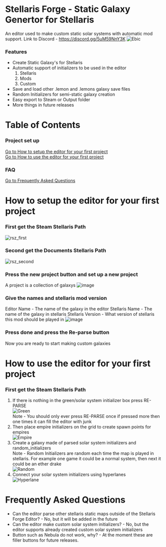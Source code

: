 # Stellaris Forge - Static Galaxy Genertor for Stellaris

An editor used to make custom static solar systems with automatic mod support. Link to Discord - https://discord.gg/5uM59NnY3K
![Ebic](https://user-images.githubusercontent.com/57806930/230987898-84c99b9a-a957-4d81-817d-8327986a39a7.PNG)

### Features
- Create Static Galaxy's for Stellaris
- Automatic support of initializers to be used in the editor
	1. Stellaris
	2. Mods
	3. Custom 
- Save and load other .lemon and .lemons galaxy save files
- Random Initializers for semi-static galaxy creation
- Easy export to Steam or Output folder
- More things in future releases 

# Table of Contents
### Project set up
[Go to How to setup the editor for your first project](#how-to-setup-the-editor-for-your-first-project)  
[Go to How to use the editor for your first project](#how-to-use-the-editor-for-your-first-project)  

### FAQ
[Go to Frequently Asked Questions](#frequently-asked-questions)







# How to setup the editor for your first project
### First get the Steam Stellaris Path
![rsz_first](https://user-images.githubusercontent.com/57806930/231257206-6745792b-ddad-48a3-a98f-56e1997802d0.png)
### Second get the Documents Stellaris Path
![rsz_second](https://user-images.githubusercontent.com/57806930/231257920-44d05de2-d9bc-4b4f-9967-678ed620d469.png)
### Press the new project button and set up a new project
A project is a collection of galaxys
![image](https://user-images.githubusercontent.com/57806930/231258687-7cb0d45d-3a00-445f-b349-019f95812bab.png)
### Give the names and stellaris mod version
Editor Name - The name of the galaxy in the editor
Stellaris Name - The name of the galaxy in stellaris
Stellaris Version - What version of stellaris this mod should be played in
![image](https://user-images.githubusercontent.com/57806930/231259059-e0557e8d-b392-4510-9052-0c5d81b6a910.png)
### Press done and press the Re-parse button
Now you are ready to start making custom galaxies
# How to use the editor for your first project
### First get the Steam Stellaris Path
1. If there is nothing in the green/solar system initializer box press RE-PARSE  
![Green](https://user-images.githubusercontent.com/57806930/231271317-e85843f5-da15-4ac1-b443-11fd051897b4.PNG)  
Note - You should only ever press RE-PARSE once if pressed more then one times it can fill the editor with junk  
2. Then place empire initializers on the grid to create spawn points for empires  
![Empire](https://user-images.githubusercontent.com/57806930/231271687-bb7034cc-15c1-4ed0-8a36-6a1a17781847.PNG)  
3. Create a galaxy made of parsed solar system initializers and random_initializers  
Note - Random Initializers are random each time the map is played in stellaris. For example one game it could be a normal system, then next it could be an ether drake  
![Random](https://user-images.githubusercontent.com/57806930/231272395-25e4a418-3f20-476c-9d71-6b34057eb25b.PNG)  
4. Connect your solar system initializers using hyperlanes  
![Hyperlane](https://user-images.githubusercontent.com/57806930/231272611-ef9b87eb-c3d3-4264-8a04-bfce5f693ebe.PNG)  


	

# Frequently Asked Questions
- Can the editor parse other stellaris static maps outside of the Stellaris Forge Editor? - No, but it will be added in the future
- Can the editor make custom solar system initializers? - No, but the editor supports already created custom solar system initializers
- Button such as Nebula do not work, why? - At the moment these are filler buttons for future releases.



